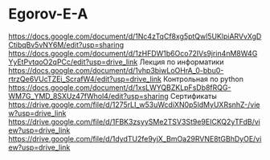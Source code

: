 # Egorov-E-A
https://docs.google.com/document/d/1Nc4zTqCf8xg5ptQwl5UKlpiARVvXgDCtibqBv5vNY6M/edit?usp=sharing
https://docs.google.com/document/d/1zHFDW1b6Oco72IVs9jrin4nM8W4GYyEtPvtqoO2qPCc/edit?usp=drive_link Лекция по информатики
https://docs.google.com/document/d/1vhp3biwLoOHrA_0-bbu0-rtrzQe6VUcTZEi_ScrafW4/edit?usp=drive_link
Контрольная по python https://docs.google.com/document/d/1xsLWYQBZKLpFsDb8fRQG-WM7G_YMD_8SXUz47fWhol4/edit?usp=sharing
Сертификаты https://drive.google.com/file/d/1275rLI_w53uWcdiXN0p5ldMyUXRsnhZ-/view?usp=drive_link
https://drive.google.com/file/d/1FBK3zsyySMe2TSV3St9e9EICKQ2yTFdB/view?usp=drive_link
https://drive.google.com/file/d/1dydTU2fe9yjX_BmOa29RVNE8tGBhDyOE/view?usp=drive_link
